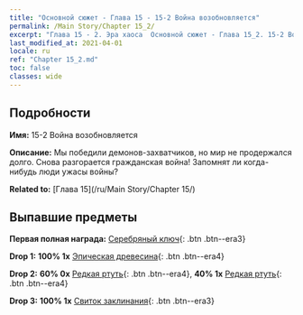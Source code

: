 ```yaml
---
title: "Основной сюжет - Глава 15 - 15-2 Война возобновляется"
permalink: /Main Story/Chapter 15_2/
excerpt: "Глава 15 - 2. Эра хаоса  Основной сюжет - Глава 15_2. 15-2 Война возобновляется"
last_modified_at: 2021-04-01
locale: ru
ref: "Chapter 15_2.md"
toc: false
classes: wide
---
```


## Подробности

 **Имя:** 15-2 Война возобновляется

 **Описание:** Мы победили демонов-захватчиков, но мир не продержался долго. Снова разгорается гражданская война! Запомнят ли когда-нибудь люди ужасы войны?

 **Related to:** [Глава 15](/ru/Main Story/Chapter 15/)

## Выпавшие предметы

 **Первая полная награда:** [Серебряный ключ](/ru/Items/con_693/){: .btn .btn--era3}

 **Drop 1:** **100% 1x** [Эпическая древесина](/ru/Items/mat_48/){: .btn .btn--era4}

 **Drop 2:** **60% 0x** [Редкая ртуть](/ru/Items/mat_42/){: .btn .btn--era4}, **40% 1x** [Редкая ртуть](/ru/Items/mat_42/){: .btn .btn--era4}

 **Drop 3:** **100% 1x** [Свиток заклинания](/ru/Items/con_694/){: .btn .btn--era3}

